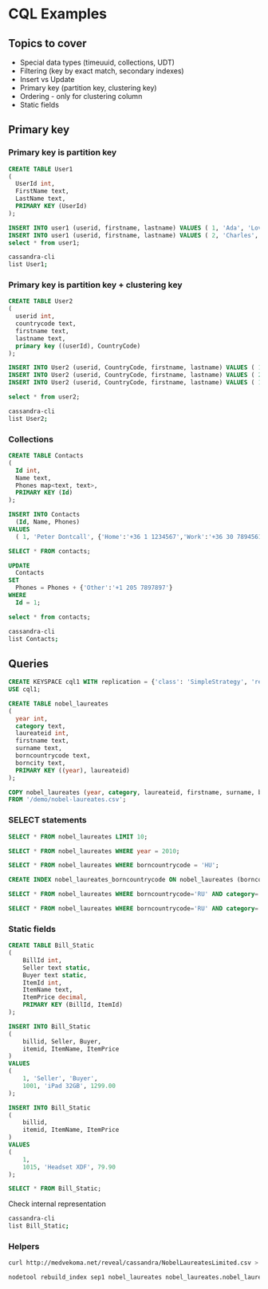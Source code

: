 # CQL Examples

## Topics to cover

* Special data types (timeuuid, collections, UDT)
* Filtering (key by exact match, secondary indexes)
* Insert vs Update
* Primary key (partition key, clustering key)
* Ordering - only for clustering column
* Static fields

## Primary key

### Primary key is partition key
```sql
CREATE TABLE User1
(
  UserId int,
  FirstName text,
  LastName text,
  PRIMARY KEY (UserId)
);

INSERT INTO user1 (userid, firstname, lastname) VALUES ( 1, 'Ada', 'Lovelace');
INSERT INTO user1 (userid, firstname, lastname) VALUES ( 2, 'Charles', 'Babbage');
select * from user1;
```
```bash
cassandra-cli
list User1;
```
### Primary key is partition key + clustering key

```sql
CREATE TABLE User2 
(
  userid int, 
  countrycode text, 
  firstname text, 
  lastname text, 
  primary key ((userId), CountryCode)
);

INSERT INTO User2 (userid, CountryCode, firstname, lastname) VALUES ( 1, 'UK', 'Ada', 'Lovelace');
INSERT INTO User2 (userid, CountryCode, firstname, lastname) VALUES ( 2, 'UK', 'Charles', 'Babbage');
INSERT INTO User2 (userid, CountryCode, firstname, lastname) VALUES ( 1, 'HU', 'John', 'von Neumann');

select * from user2;
```
```bash
cassandra-cli
list User2;
```

### Collections
```sql
CREATE TABLE Contacts 
(
  Id int, 
  Name text, 
  Phones map<text, text>, 
  PRIMARY KEY (Id)
);

INSERT INTO Contacts 
  (Id, Name, Phones) 
VALUES 
  ( 1, 'Peter Dontcall', {'Home':'+36 1 1234567','Work':'+36 30 7894561'});

SELECT * FROM contacts;

UPDATE 
  Contacts 
SET 
  Phones = Phones + {'Other':'+1 205 7897897'} 
WHERE 
  Id = 1;

select * from contacts;
```
```bash
cassandra-cli
list Contacts;
```

## Queries
```sql
CREATE KEYSPACE cql1 WITH replication = {'class': 'SimpleStrategy', 'replication_factor': 2};
USE cql1;

CREATE TABLE nobel_laureates 
(
  year int, 
  category text, 
  laureateid int, 
  firstname text, 
  surname text, 
  borncountrycode text, 
  borncity text, 
  PRIMARY KEY ((year), laureateid)
);

COPY nobel_laureates (year, category, laureateid, firstname, surname, borncountrycode, borncity) 
FROM '/demo/nobel-laureates.csv';
```

### SELECT statements
```sql
SELECT * FROM nobel_laureates LIMIT 10;

SELECT * FROM nobel_laureates WHERE year = 2010;

SELECT * FROM nobel_laureates WHERE borncountrycode = 'HU';

CREATE INDEX nobel_laureates_borncountrycode ON nobel_laureates (borncountrycode);

SELECT * FROM nobel_laureates WHERE borncountrycode='RU' AND category='physics';

SELECT * FROM nobel_laureates WHERE borncountrycode='RU' AND category='physics' ALLOW FILTERING;
```
### Static fields
```sql
CREATE TABLE Bill_Static
(
	BillId int,
	Seller text static,
	Buyer text static,
	ItemId int,
	ItemName text,
	ItemPrice decimal,
	PRIMARY KEY (BillId, ItemId)
);

INSERT INTO Bill_Static 
(
	billid, Seller, Buyer, 
	itemid, ItemName, ItemPrice
) 
VALUES 
( 
	1, 'Seller', 'Buyer', 
	1001, 'iPad 32GB', 1299.00
);

INSERT INTO Bill_Static 
(
	billid, 
	itemid, ItemName, ItemPrice
) 
VALUES 
( 
	1, 
	1015, 'Headset XDF', 79.90
);

SELECT * FROM Bill_Static;
```
Check internal representation
```bash
cassandra-cli
list Bill_Static;
```
### Helpers
```bash
curl http://medvekoma.net/reveal/cassandra/NobelLaureatesLimited.csv > NobelLaureatesLimited.csv

nodetool rebuild_index sep1 nobel_laureates nobel_laureates.nobel_laureates_borncountrycode
```
